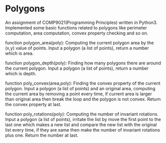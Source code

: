 # Polygons
An assignment of COMP9021(Programming Principles) written in Python3. Implemented some basic functions related to polygons like perimeter computation, area computation, convex property checking and so on.


function polygon_area(poly): Computing the current polygon area by the (x,y) value of points. Input a polygon (a list of points), return a number which is area.

function polygon_depth(poly): Finding how many polygons there are around the current polygon. Input a polygon (a list of points), return a number which is depth.

function poly_convex(area,poly): Finding the convex property of the current polygon. Input a polygon (a list of points) and an original area, computing the current area by removing a point every time, if current area is larger than original area then break the loop and the polygon is not convex. Return the convex property at last.

function poly_rotations(poly): Computing the number of invariant rotations. Input a polygon (a list of points), irritate the list by move the first point to the last one which makes a new list and compare the new list with the original list every time, if they are same then make the number of invariant rotations plus one. Return the number at last.
